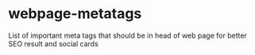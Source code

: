 # webpage-metatags
List of important meta tags that should be in head of web page for better SEO result and social cards
